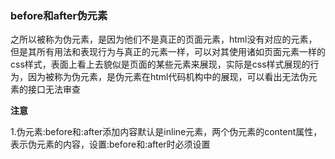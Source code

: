 ### before和after伪元素

之所以被称为伪元素，是因为他们不是真正的页面元素，html没有对应的元素，但是其所有用法和表现行为与真正的元素一样，可以对其使用诸如页面元素一样的css样式，表面上看上去貌似是页面的某些元素来展现，实际是css样式展现的行为，因为被称为伪元素，是伪元素在html代码机构中的展现，可以看出无法伪元素的接口无法审查



**注意**

1.伪元素:before和:after添加内容默认是inline元素，两个伪元素的content属性，表示伪元素的内容，设置:before和:after时必须设置
